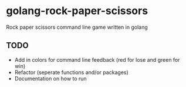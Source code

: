 # golang-rock-paper-scissors

Rock paper scissors command line game written in golang

## TODO
- Add in colors for command line feedback (red for lose and green for win)
- Refactor (seperate functions and/or packages)
- Documentation on how to run
